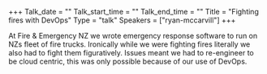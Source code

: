 +++
Talk_date = ""
Talk_start_time = ""
Talk_end_time = ""
Title = "Fighting fires with DevOps"
Type = "talk"
Speakers = ["ryan-mccarvill"]
+++

At Fire & Emergency NZ we wrote emergency response software to run on NZs fleet of fire trucks. Ironically while we were fighting fires literally we also had to fight them figuratively. Issues meant we had to re-engineer to be cloud centric, this was only possible because of our use of DevOps.
